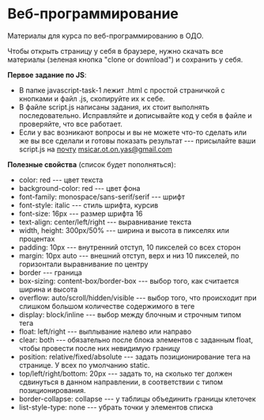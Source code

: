 # Веб-программирование
Материалы для курса по веб-программированию в ОДО.

Чтобы открыть страницу у себя в браузере, нужно скачать все материалы (зеленая кнопка "clone or download") и сохранить у себя.

**Первое задание по JS**:
* В папке javascript-task-1 лежит .html c простой страничкой с кнопками и файл .js, скопируйте их к себе.
* В файле script.js написаны задания, их стоит выполнять последовательно. Исправляйте и дописывайте код у себя в файле и проверяйте, что все работает.
* Если у вас возникают вопросы и вы не можете что-то сделать или же вы все сделали и готовы показать результат --- присылайте ваши script.js на [почту](mailto:msicar.ot.on.yas@gmail.com) msicar.ot.on.yas@gmail.com

**Полезные свойства** (список будет пополняться):
* color: red --- цвет текста
* background-color: red --- цвет фона
* font-family: monospace/sans-serif/serif --- шрифт
* font-style: italic --- стиль шрифта, курсив
* font-size: 16px --- размер шрифта 16
* text-align: center/left/right --- выравнивание текста
* width, height: 300px/50% --- ширина и высота в пикселях или процентах
* padding: 10px --- внутренний отступ, 10 пикселей со всех сторон
* margin: 10px auto --- внешний отступ, верх и низ 10 пикселей, по горизонтали выравнивание по центру
* border --- граница
* box-sizing: content-box/border-box --- выбор того, как считается ширина и высота
* overflow: auto/scroll/hidden/visible --- выбор того, что происходит при слишком большом количестве содержимого в теге
* display: block/inline --- выбор между блочным и строчным типом тега
* float: left/right --- выплывание налево или направо
* clear: both --- обязательно после блока элементов с заданным float, чтобы провести после них невидимую границу
* position: relative/fixed/absolute --- задать позиционирование тега на странице. У всех по умолчанию static.
* top/left/right/bottom: 20px --- задать то, на сколько тег должен сдвинуться в данном направлении, в соответствии с типом позиционирования.
* border-collapse: collapse --- у таблицы объединить границы клеточек
* list-style-type: none --- убрать точки у элементов списка
